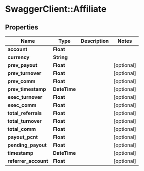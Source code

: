 # SwaggerClient::Affiliate

## Properties
Name | Type | Description | Notes
------------ | ------------- | ------------- | -------------
**account** | **Float** |  | 
**currency** | **String** |  | 
**prev_payout** | **Float** |  | [optional] 
**prev_turnover** | **Float** |  | [optional] 
**prev_comm** | **Float** |  | [optional] 
**prev_timestamp** | **DateTime** |  | [optional] 
**exec_turnover** | **Float** |  | [optional] 
**exec_comm** | **Float** |  | [optional] 
**total_referrals** | **Float** |  | [optional] 
**total_turnover** | **Float** |  | [optional] 
**total_comm** | **Float** |  | [optional] 
**payout_pcnt** | **Float** |  | [optional] 
**pending_payout** | **Float** |  | [optional] 
**timestamp** | **DateTime** |  | [optional] 
**referrer_account** | **Float** |  | [optional] 


